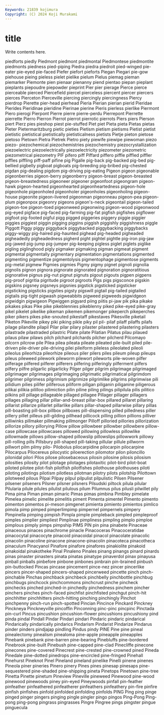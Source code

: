 ```yaml
---
Keywords: 21839 kojimura
Copyright: (C) 2024 Koji Murakami
---
```


# title

Write contents here.



piedforts
piedly Piedmont piedmont piedmontal Piedmontese piedmontite piedmonts piedness pied-piping Piedra
piedra piedroit pied-winged pie-eater pie-eyed pie-faced Piefer piefort pieforts Piegan
Piegari pie-gow piehouse pieing pieless pielet pielike pielum Pielus piemag
pieman piemarker Piemonte pien pienaar pienanny piend pientao piepan pieplant
pieplants piepoudre piepowder pieprint Pier pier pierage Pierce pierce pierceable
pierced Piercefield piercel pierceless piercent piercer piercers pierces Pierceton Pierceville
piercing piercingly piercingness Piercy pierdrop Pierette pier-head pierhead Pieria Pierian
pierian pierid Pieridae Pierides Pieridinae pieridine Pierinae pierine Pieris pierless
pierlike Piermont Piero pierogi Pierpont Pierre pierre pierre-perdu Pierrepont Pierrette
pierrette Pierro Pierron Pierrot pierrot pierrotic pierrots Piers piers Pierson
piert Pierz pies pieshop piest pie-stuffed Piet piet Pieta pieta
Pietas pietas Pieter Pietermaritzburg pietic pieties Pietism pietism pietisms Pietist
pietist pietistic pietistical pietistically pietisticalness pietists Pietje pieton pietose pietoso
Pietown Pietra Pietrek Pietro piety piewife piewipe piewoman piezo piezo-
piezochemical piezochemistries piezochemistry piezocrystallization piezoelectric piezoelectrically piezoelectricity piezometer piezometric piezometrical
piezometry PIF pifero piff Piffard piffero piffle piffled piffler piffles
piffling piff-paff pifine pig Pigalle pig-back pig-backed pig-bed pig-bellied pigbelly
pigboat pigboats pig-breeding pig-bribed pig-chested pigdan pig-dealing pigdom pig-driving pig-eating
Pigeon pigeon pigeonable pigeonberries pigeon-berry pigeonberry pigeon-breast pigeon-breasted pigeon-breastedness pigeoneer
pigeoner pigeonfoot pigeongram pigeon-hawk pigeon-hearted pigeonhearted pigeonheartedness pigeon-hole pigeonhole pigeonholed
pigeonholer pigeonholes pigeonholing pigeon-house pigeonite pigeon-livered pigeonman pigeonneau pigeon-pea pigeon-plum
pigeonpox pigeonry pigeons pigeon's-neck pigeontail pigeon-tailed pigeon-toe pigeon-toed pigeonweed pigeonwing
pigeon-wood pigeonwood pig-eyed pigface pig-faced pig-farming pig-fat pigfish pigfishes pigflower
pigfoot pig-footed pigful pigg pigged piggeries piggery piggie piggier piggies
piggiest piggin pigging piggins piggish piggishly piggishness piggle Piggott Piggy
piggy piggyback piggybacked piggybacking piggybacks piggy-wiggy pig-haired pig-haunted pighead pig-headed
pigheaded pigheadedly pigheadedness pigherd pight pightel pightle pig-iron pig-jaw pig-jawed
pig-jump pig-jumper pig-keeping pigless piglet piglets piglike pigling piglinghood pigly
pigmaker pigmaking pigman pigmeat pigment pigmental pigmentally pigmentary pigmentation pigmentations
pigmented pigmenting pigmentize pigmentolysis pigmentophage pigmentose pigments pig-metal pigmew Pigmies
pigmies Pigmy pigmy pignet pignoli pignolia pignolis pignon pignora pignorate
pignorated pignoration pignoratitious pignorative pignus pig-nut pignut pignuts pigout pigouts
pigpen pigpens pig-proof pigritia pigritude pigroot pigroots Pigs pigs pigsconce
pigskin pigskins pigsney pigsneys pigsnies pigstick pigsticked pigsticker pigsticking pigsticks
pigsties pigsty pigswill pigtail pig-tailed pigtailed pigtails pig-tight pigwash pigweabbits
pigweed pigweeds pigwidgeon pigwidgin pigwigeon Pigwiggen pigyard piing piitis pi-jaw
pik pika pikake pikakes pikas Pike pike pikeblennies pikeblenny piked
pike-eyed pike-gray pikel pikelet pikelike pikeman pikemen pikemonger pikeperch pikeperches
piker pikers pikes pike-snouted pikestaff pikestaves Pikesville piketail Piketon Pikeville
pikey piki piking pikle piky pil pil- pilaf pilaff pilaffs
pilafs pilage pilandite pilapil Pilar pilar pilary pilaster pilastered pilastering
pilasters pilastrade pilastraded pilastric Pilate pilate Pilatian Pilatus pilau pilaued
pilaus pilaw pilaws pilch pilchard pilchards pilcher pilcherd Pilcomayo pilcorn
pilcrow pile Pilea pilea pileata pileate pileated pile-built piled pile-driven
pile-driver pile-driving pilei pileiform pileless pileolated pileoli pileolus pileorhiza pileorhize
pileous piler pilers piles pileum pileup pileups pileus pileweed pilework
pileworm pilewort pileworts pile-woven pilfer pilferage pilfered pilferer pilferers pilfering
pilferingly pilferment pilfers pilfery pilfre pilgarlic pilgarlicky Pilger pilger pilgrim
pilgrimage pilgrimaged pilgrimager pilgrimages pilgrimaging pilgrimatic pilgrimatical pilgrimdom pilgrimer pilgrimess
pilgrimism pilgrimize pilgrimlike pilgrims pilgrimwise pili pilidium pilies pilifer piliferous
piliform piligan piliganin piliganine piligerous pilikai pilikia pililloo pilimiction pilin
piline piling pilings pilipilula pilis pilitico pilkins pill pillage pillageable
pillaged pillagee Pillager pillager pillagers pillages pillaging pillar pillar-and-breast pillar-box
pillared pillaret pillaring pillarist pillarize pillarlet pillarlike pillars pillar-shaped pillarwise
pillary pillas pill-boasting pill-box pillbox pillboxes pill-dispensing pilled pilledness piller
pillery pillet pilleus pill-gilding pillhead pillicock pilling pillion pillions pilliver
pilliwinks pillmaker pillmaking pillmonger Pilloff pilloried pillories pillorization pillorize pillory
pillorying Pillow pillow pillowbeer pillowber pillowbere pillow-case pillowcase pillowcases pillowed
pillowing pillowless pillowlike pillowmade pillows pillow-shaped pillowslip pillowslips pillowwork pillowy
pill-rolling pills Pillsbury pill-shaped pill-taking pillular pillule pillworm pillwort pilm
pilmy pilo- Pilobolus pilocarpidine pilocarpin pilocarpine Pilocarpus Pilocereus pilocystic piloerection
pilomotor pilon piloncillo pilonidal pilori Pilos pilose pilosebaceous pilosin pilosine
pilosis pilosism pilosities pilosity pilot pilotage pilotages pilotaxitic pilot-bird pilot-boat
piloted pilotee pilot-fish pilotfish pilotfishes pilothouse pilothouses piloti piloting pilotings
pilotism pilotless pilotman pilotry pilots pilotship Pilottown pilotweed pilous Pilpai
Pilpay pilpul pilpulist pilpulistic Pilsen Pilsener pilsener pilseners Pilsner pilsner
pilsners Pilsudski piltock pilula pilular Pilularia pilule pilules pilulist pilulous
pilum Pilumnus pilus pilusli pilwillet pily Pima pima Piman piman
pimaric Pimas pimas pimbina Pimbley pimelate Pimelea pimelic pimelite pimelitis
piment Pimenta pimentel Pimento pimento pimenton pimentos pi-meson pimgenet pimienta
pimiento pimientos pimlico pimola pimp pimped pimperlimpimp pimpernel pimpernels pimpery
Pimpinella pimping pimpish Pimpla pimple pimpleback pimpled pimpleproof pimples pimplier
pimpliest Pimplinae pimpliness pimpling pimplo pimploe pimplous pimply pimps pimpship
PIMS PIN pin pina pinabete Pinaceae pinaceous pinaces pinachrome pinacle
Pinacoceras Pinacoceratidae pinacocytal pinacocyte pinacoid pinacoidal pinacol pinacolate pinacolic pinacolin
pinacoline pinacone pinacone-pinacolin pinacoteca pinacotheca pinaculum Pinacyanol Pinafore pinafore pinafores
pinakiolite pinakoid pinakoidal pinakotheke Pinal Pinaleno Pinales pinang pinangs pinard
pinards pinas pinaster pinasters pinata pinatas pinatype pinaverdol pinax pinayusa
pinball pinballs pinbefore pinbone pinbones pinbrain pin-brained pinbush pin-buttocked Pincas
pincase pincement pince-nez pincer pincerlike pincers pincer-shaped pincers-shaped pincerweed pincette
pinch pinch- pinchable Pinchas pinchback pinchbeck pinchbelly pinchbottle pinchbug pinchbugs
pinchcock pinchcommons pinchcrust pinche pincheck pinchecks pinched pinched-in pinchedly pinchedness
pinchem pincher pinchers pinches pinch-faced pinchfist pinchfisted pinchgut pinch-hit pinchhitter
pinchhitters pinch-hitting pinching pinchingly Pinchot pinchpenny pinch-run pinch-spotted Pincian Pincince
Pinckard Pinckney Pinckneya Pinckneyville pincoffin Pinconning pinc-pinc pincpinc Pinctada pin-curl
Pincus pincushion pincushion-flower pincushions pincushiony pind pinda pindal Pindall Pindar
Pindari pindari Pindaric pindaric pindarical Pindarically pindarically pindarics Pindarism Pindarist
Pindarize Pindarus pinder pinders pindjajap pindling Pindus pindy PINE Pine
pine pineal pinealectomy pinealism pinealoma pine-apple pineapple pineapples Pinebank pinebank
pine-barren pine-bearing Pinebluffs pine-bordered Pinebrook pine-built Pinebush pine-capped pine-clad Pinecliffe
pinecone pinecones pine-covered Pinecrest pine-crested pine-crowned pined Pineda Pinedale pine-dotted
pinedrops pine-encircled pine-fringed Pinehall Pinehurst Pineknot Pinel Pineland pineland pinelike
Pinelli pinene pinenes Pineola piner pineries Pinero pinery Pines pines
pinesap pinesaps pine-sequestered pine-shaded pine-shipping pineta Pinetops Pinetown pine-tree Pinetta
Pinette pinetum Pineview Pineville pineweed Pinewood pine-wood pinewood pinewoods piney
pin-eyed Pineywoods pinfall pin-feather pinfeather pinfeathered pinfeatherer pinfeathers pinfeathery pin-fire
pinfire pinfish pinfishes pinfold pinfolded pinfolding pinfolds PING Ping ping
pinge pinged pinger pingers pinging pingle pingler pingo pingos Ping-Pong
Ping-pong ping-pong pingrass pingrasses Pingre Pingree pings pingster pingue pinguecula
